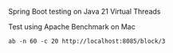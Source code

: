 Spring Boot testing on Java 21 Virtual Threads

Test using Apache Benchmark on Mac

`ab -n 60 -c 20 http://localhost:8085/block/3`